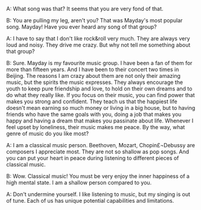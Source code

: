 A: What song was that? It seems that you are very fond of that.

B: You are pulling my leg, aren't you? That was Mayday's most popular song. Mayday! Have you ever heard any song of that group?

A: I have to say that I don't like rock&roll very much. They are always very loud and noisy. They drive me crazy. But why not tell me something about that group?

B: Sure. Mayday is my favourite music group. I have been a fan of them for more than fifteen years. And I have been to their concert two times in Beijing. The reasons I am crazy about them are not only their amazing music, but the spirits the music expresses. They always encourage the youth to keep pure friendship and love, to hold on their own dreams and to do what they really like. If you focus on their music, you can find power that makes you strong and confident. They teach us that the happiest life doesn't mean earning so much money or living in a big house, but to having friends who have the same goals with you, doing a job that makes you happy and having a dream that makes you passinate about life. Whenever I feel upset by loneliness, their music makes me peace. By the way, what genre of music do you like most?

A: I am a classical music person. Beethoven, Mozart, Chopin£¬Debussy are composers I appreciate most. They are not so shallow as pop songs. And you can put your heart in peace during listening to different pieces of classical music.

B: Wow. Classical music! You must be very enjoy the inner happiness of a high mental state. I am a shallow person compared to you.

A: Don't undermine yourself. I like listening to music, but my singing is out of tune. Each of us has unique potential capabilities and limitations.
